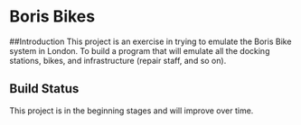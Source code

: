 # Boris Bikes

##Introduction
This project is an exercise in trying to emulate the Boris Bike system in London.
To build a program that will emulate all the docking stations, bikes, and infrastructure (repair staff, and so on).

## Build Status
This project is in the beginning stages and will improve over time.
